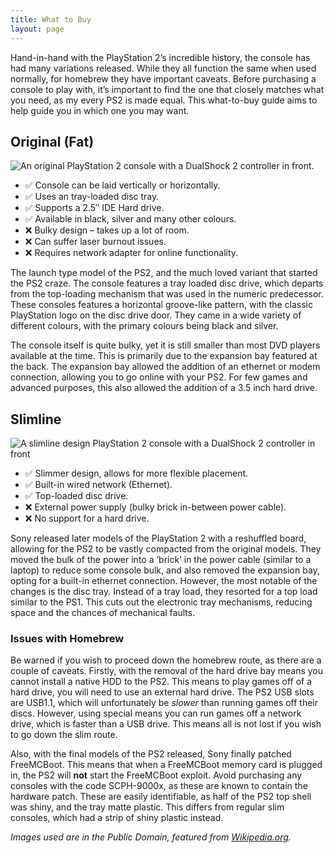 ```yaml
---
title: What to Buy
layout: page
---
```


Hand-in-hand with the PlayStation 2’s incredible history, the console has had many variations released. While they all function the same when used normally, for homebrew they have important caveats. Before purchasing a console to play with, it’s important to find the one that closely matches what you need, as my every PS2 is made equal. This what-to-buy guide aims to help guide you in which one you may want.

## Original (Fat)

![An original PlayStation 2 console with a DualShock 2 controller in front.](https://revive.today/wp-content/uploads/2016/09/PS2-Fat-Console-Set-247x300.jpg)

* ✅ Console can be laid vertically or horizontally.
* ✅ Uses an tray-loaded disc tray.
* ✅ Supports a 2.5″ IDE Hard drive.
* ✅ Available in black, silver and many other colours.
* ❌ Bulky design – takes up a lot of room.
* ❌ Can suffer laser burnout issues.
* ❌ Requires network adapter for online functionality.

The launch type model of the PS2, and the much loved variant that started the PS2 craze. The console features a tray loaded disc drive, which departs from the top-loading mechanism that was used in the numeric predecessor. These consoles features a horizontal groove-like pattern, with the classic PlayStation logo on the disc drive door. They came in a wide variety of different colours, with the primary colours being black and silver.

The console itself is quite bulky, yet it is still smaller than most DVD players available at the time. This is primarily due to the expansion bay featured at the back. The expansion bay allowed the addition of an ethernet or modem connection, allowing you to go online with your PS2. For few games and advanced purposes, this also allowed the addition of a 3.5 inch hard drive.

## Slimline

![A slimline design PlayStation 2 console with a DualShock 2 controller in front](https://revive.today/wp-content/uploads/2016/09/PS2-Slim-Console-Set-236x300.jpg)

* ✅ Slimmer design, allows for more flexible placement.
* ✅ Built-in wired network (Ethernet).
* ✅ Top-loaded disc drive. 
* ❌ External power supply (bulky brick in-between power cable).
* ❌ No support for a hard drive.

Sony released later models of the PlayStation 2 with a reshuffled board, allowing for the PS2 to be vastly compacted from the original models. They moved the bulk of the power into a ‘brick’ in the power cable (similar to a laptop) to reduce some console bulk, and also removed the expansion bay, opting for a built-in ethernet connection. However, the most notable of the changes is the disc tray. Instead of a tray load, they resorted for a top load similar to the PS1. This cuts out the electronic tray mechanisms, reducing space and the chances of mechanical faults.

### Issues with Homebrew

Be warned if you wish to proceed down the homebrew route, as there are a couple of caveats. Firstly, with the removal of the hard drive bay means you cannot install a native HDD to the PS2. This means to play games off of a hard drive, you will need to use an external hard drive. The PS2 USB slots are USB1.1, which will unfortunately be _slower_ than running games off their discs. However, using special means you can run games off a network drive, which is faster than a USB drive. This means all is not lost if you wish to go down the slim route.

Also, with the final models of the PS2 released, Sony finally patched FreeMCBoot. This means that when a FreeMCBoot memory card is plugged in, the PS2 will **not** start the FreeMCBoot exploit. Avoid purchasing any consoles with the code SCPH-9000x, as these are known to contain the hardware patch. These are easily identifiable, as half of the PS2 top shell was shiny, and the tray matte plastic. This differs from regular slim consoles, which had a strip of shiny plastic instead.

_Images used are in the Public Domain, featured from [Wikipedia.org](https://wikipedia.org/)._
